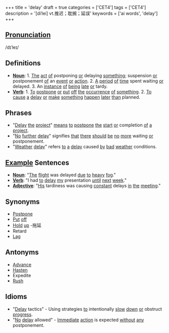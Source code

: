 +++
title = 'delay'
draft = true
categories = ['CET4']
tags = ['CET4']
description = '[diˈlei] vt.推迟；耽搁；延误'
keywords = ['ai words', 'delay']
+++

## [Pronunciation](/post/pronunciation/)
/dɪˈleɪ/

## Definitions
- **[Noun](/post/noun/)**: 1. [The](/post/the/) [act](/post/act/) [of](/post/of/) postponing [or](/post/or/) delaying [something](/post/something/); suspension [or](/post/or/) postponement [of](/post/of/) an [event](/post/event/) [or](/post/or/) [action](/post/action/). 2. [A](/post/a/) [period](/post/period/) [of](/post/of/) [time](/post/time/) spent waiting [or](/post/or/) delayed. 3. An [instance](/post/instance/) [of](/post/of/) [being](/post/being/) [late](/post/late/) [or](/post/or/) tardy. 
- **[Verb](/post/verb/)**: 1. [To](/post/to/) [postpone](/post/postpone/) [or](/post/or/) [put](/post/put/) [off](/post/off/) [the](/post/the/) [occurrence](/post/occurrence/) [of](/post/of/) [something](/post/something/). 2. [To](/post/to/) [cause](/post/cause/) [a](/post/a/) [delay](/post/delay/) [or](/post/or/) [make](/post/make/) [something](/post/something/) [happen](/post/happen/) [later](/post/later/) [than](/post/than/) planned.

## Phrases
- "[Delay](/post/delay/) [the](/post/the/) [project](/post/project/)" [means](/post/means/) [to](/post/to/) [postpone](/post/postpone/) [the](/post/the/) [start](/post/start/) [or](/post/or/) completion [of](/post/of/) [a](/post/a/) [project](/post/project/).
- "[No](/post/no/) [further](/post/further/) [delay](/post/delay/)" signifies [that](/post/that/) [there](/post/there/) [should](/post/should/) [be](/post/be/) [no](/post/no/) [more](/post/more/) waiting [or](/post/or/) postponement.
- "[Weather](/post/weather/) [delay](/post/delay/)" refers [to](/post/to/) [a](/post/a/) [delay](/post/delay/) caused [by](/post/by/) [bad](/post/bad/) [weather](/post/weather/) conditions.

## [Example](/post/example/) Sentences
- **[Noun](/post/noun/)**: "[The](/post/the/) [flight](/post/flight/) was delayed [due](/post/due/) [to](/post/to/) [heavy](/post/heavy/) [fog](/post/fog/)."
- **[Verb](/post/verb/)**: "I had [to](/post/to/) [delay](/post/delay/) [my](/post/my/) presentation [until](/post/until/) [next](/post/next/) [week](/post/week/)."
- **[Adjective](/post/adjective/)**: "[His](/post/his/) tardiness was causing [constant](/post/constant/) delays [in](/post/in/) [the](/post/the/) [meeting](/post/meeting/)."

## Synonyms
- [Postpone](/post/postpone/)
- [Put](/post/put/) [off](/post/off/)
- [Hold](/post/hold/) [up](/post/up/)
-拖延
- Retard
- [Lag](/post/lag/)

## Antonyms
- [Advance](/post/advance/)
- [Hasten](/post/hasten/)
- Expedite
- [Rush](/post/rush/)

## Idioms
- "[Delay](/post/delay/) tactics" - Using strategies [to](/post/to/) intentionally [slow](/post/slow/) [down](/post/down/) [or](/post/or/) obstruct [progress](/post/progress/).
- "[No](/post/no/) [delay](/post/delay/) allowed" - [Immediate](/post/immediate/) [action](/post/action/) is expected [without](/post/without/) [any](/post/any/) postponement.
